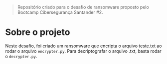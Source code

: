 > Repositório criado para o desafio de ransomware proposto pelo Bootcamp Cibersegurança Santander #2.

# Sobre o projeto
Neste desafio, foi criado um ransomware que encripta o arquivo teste.txt ao rodar o arquivo `encrypter.py`. Para decriptografar o arquivo .txt, basta rodar o `decrypter.py`.
